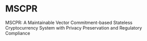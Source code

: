 # MSCPR
MSCPR: A Maintainable Vector Commitment-based Stateless Cryptocurrency System with Privacy Preservation and Regulatory Compliance
